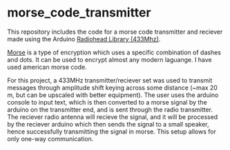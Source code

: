 # morse_code_transmitter

This repository includes the code for a morse code transmitter and reciever made using the Arduino [Radiohead Library (433Mhz)](https://www.airspayce.com/mikem/arduino/RadioHead/). 

[Morse](https://www.babbel.com/en/magazine/how-does-morse-code-work) is a type of encryption which uses a specific combination of dashes and dots. It can be used to encrypt almost any modern laguange. I have used american morse code.

For this project, a 433MHz transmitter/reciever set was used to transmit messages through amplitude shift keying across some distance (~max 20 m, but can be upscaled with better equipment). The user uses the arduino console to input text, which is then converted to a morse signal by the arduino on the transmitter end, and is sent through the radio transmitter. The reciever radio antenna will recieve the signal, and it will be processed by the reciever arduino which then sends the signal to a small speaker, hence successfully transmitting the signal in morse. This setup allows for only one-way communication.
